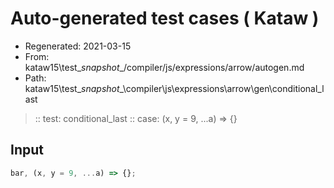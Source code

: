 # Auto-generated test cases ( Kataw )
- Regenerated: 2021-03-15
- From: kataw15\test\__snapshot__/compiler/js/expressions/arrow/autogen.md
- Path: kataw15\test\__snapshot__\compiler\js\expressions\arrow\gen\conditional_last
> :: test: conditional_last
> :: case: (x, y = 9, ...a) => {}
## Input

`````js
bar, (x, y = 9, ...a) => {};
`````
